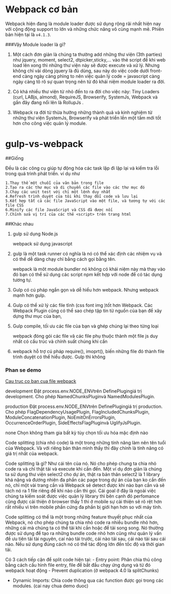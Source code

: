 # Webpack cơ bản
Webpack hiện đang là module loader được sử dụng rộng rãi nhất hiện nay với cộng động support to lớn và những chức năng vô cùng mạnh mẽ. Phiên bản hiện tại là  `v4.1.3`.

###Vậy Module loader là gì?

 1. Một cách đơn giản là chúng ta thường add những thư viện (3th parties) như jquery, moment, select2, dtpicker,sticky,... vào thẻ script để khi web load lên xong thì những thư viện này sẽ được execute và xử lý. Nhưng không  chỉ vài dòng jquery là đủ dùng, sau này do việc code dưới front-end càng ngày càng phìng to nên việc quản lý code = javascript càng ngày càng tõ rõ sự quan trọng nên từ đó khái niệm module loader ra đời.

 2. Có khá nhiều thư viện từ nhỏ đến to ra đời cho việc này: Tiny Loaders (curl, LABjs, almond), RequireJS, Browserify, SystemJs, Webpack và gần đây đang nổi lên là RollupJs .

 3. Webpack ra đời từ thừa hưởng những thành quả và kinh nghiệm từ những thư viện SystemJs, Browserify  và phát triển lền một tầm mới tốt hơn cho công việc quản lý module.

# gulp-vs-webpack

##Giống 

Đều là các công cụ giúp tự động hóa các task  lặp đi lặp lại và kiểm tra lỗi trong quá trình phát triển. ví dụ như

    1.Thay thế một chuỗi của văn bản trong file
    2.Tạo ra các thư mục và di chuyển các file vào các thư mục đó
    3.Chạy các unit test với chỉ một lệnh duy nhất
    4.Refresh trình duyệt của tôi khi thay đổi code và lưu lại
    5.Kết hợp tất cả các file JavaScript vào một file, và tương tự với các file CSS
    6.Minify các file JavaScript và CSS đã được nối
    7.Chỉnh sửa vị trí của các thẻ <script> trên trang html
    
##Khác nhau 
1. gulp sử dụng Node.js

    webpack sử dụng javascript
2. gulp là một task runner có nghĩa là nó có thể xác định các nhiệm vụ và có thể dễ dàng chạy chỉ bằng cách gọi bằng tên.
 
   webpack là môt module bundler nó không có khái niệm này mà thay vào đó bạn có thể sử dụng các script npm kết hợp với node để có tác dụng tương tự. 

3. Gulp có cú pháp ngắn gọn và dễ hiểu hơn webpack. Nhưng webpack mạnh hơn gulp.

4. Gulp có thể xử lý các file tĩnh (css font img )tốt hơn Webpack. Các  Webpack Plugin cũng có thể sao chép tập tin từ nguồn của bạn để xây dựng thư mục của bạn,

5. Gulp compile, tối ưu các file của bạn và ghép chúng lại theo từng loại

    webpack đóng gói các file vã các file phụ thuộc thành một file js duy nhất có cấu trúc và chính suất chúng khi cần
    
6. webpack hỗ trợ cú pháp require(), imoprt(), biến những file đó thành file trình duyệt có thể hiểu được. Gulp thì không




### Phan se demo

[Cau truc co ban cua file webpack](https://webpack.js.org/configuration/)

development        Đặt process.env.NODE_ENVtrên DefinePlugingiá trị development. Cho phép NamedChunksPluginvà NamedModulesPlugin.




production     Đặt process.env.NODE_ENVtrên DefinePlugingiá trị production. Cho phép FlagDependencyUsagePlugin, FlagIncludedChunksPlugin, ModuleConcatenationPlugin, NoEmitOnErrorsPlugin, OccurrenceOrderPlugin, SideEffectsFlagPluginvà UglifyJsPlugin.



none   Chọn không tham gia bất kỳ tùy chọn tối ưu hóa mặc định nào

















Code splitting (chia nhỏ code) là một trong những tính năng làm nên tên tuổi của Webpack. Và với riêng bản thân mình thấy thì đây chính là tính năng có giá trị nhất của webpack.

Code splitting là gì?
Như cái tên của nó. Nó cho phép chung ta chia nhỏ code ra và chỉ thật tải và execute khi cần đến. Một ví dụ đơn giản là chúng ta sử dụng thư viện select2 cho dự án, thật ra bản thân select2 là 1 library khá nặng và đương nhiên đa phần các page trong dự án của bạn ko cần đến nó, chỉ một vài trang cần và Webpack sẽ detect được khi nào bạn cần và sẽ tách nó ra 1 file riêng để khi nào cần thì gọi. Cái goal ở đây là ngoài việc chúng ta kiếm soát được việc quản lý library thì bên cạnh đó perfomance cũng được cải thiện ở browser thấy 1 thì ở mobile sự cải thiện sẽ rõ rệt hơn rất nhiều vì trên mobile phần cứng đa phần bị giới hạn hơn so với máy tính.


Code splitting có thể là một trong những feature thuyết phục nhất của Webpack, nó cho phép chúng ta chia nhỏ code ra nhiều bundle nhỏ hơn, những cái mà chúng ta có thể tải khi cần hoặc để tải song song. Nó thường được sử dụng để tạo ra những bundle code nhỏ hơn cũng như quản lý vấn đề ưu tiên tải tài nguyên, caí nào tải trước, cái nào tải sau, cái nào tải sau cái nào. Nếu sử dụng đúng cách nó có thể tác động lớn đến tốc độ và thời gian tải.

Có 3 cách tiếp cận để split code hiện tại: - Entry point: Phân chia thủ công bằng cách cấu hình file entry, file để bắt đầu chạy ứng dụng và từ đó webpack hoạt động - Prevent duplication (ở webpack 4.0 là splitChunks)


- Dynamic Imports: Chia code thông qua các function được gọi trong các modules. (cai nay chua demo duoc)
